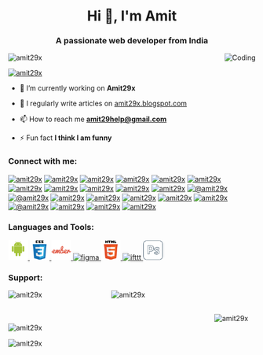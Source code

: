 <h1 align="center">Hi 👋, I'm Amit</h1>
<h3 align="center">A passionate web developer from India</h3>
<img align="right" alt="Coding" width+400" src"https://media4.giphy.com/media/v1.Y2lkPTc5MGI3NjExdWZ3ajFhNmFwcHkzeDdxNnQwY3A3bmIxdzE3Z2JoN3Bkbmg2c3dseiZlcD12MV9pbnRlcm5hbF9naWZfYnlfaWQmY3Q9Zw/RbDKaczqWovIugyJmW/giphy.webp">
<p align="left"> <img src="https://komarev.com/ghpvc/?username=amit29x&label=Profile%20views&color=0e75b6&style=flat" alt="amit29x" /> </p>

<p align="left"> <a href="https://twitter.com/amit29x" target="blank"><img src="https://img.shields.io/twitter/follow/amit29x?logo=twitter&style=for-the-badge" alt="amit29x" /></a> </p>

- 🔭 I’m currently working on **Amit29x**

- 📝 I regularly write articles on [amit29x.blogspot.com](www.amit29x.blogspot.com)

- 📫 How to reach me **amit29help@gmail.com**

- ⚡ Fun fact **I think I am funny**

<h3 align="left">Connect with me:</h3>
<p align="left">
<a href="https://codepen.io/amit29x" target="blank"><img align="center" src="https://raw.githubusercontent.com/rahuldkjain/github-profile-readme-generator/master/src/images/icons/Social/codepen.svg" alt="amit29x" height="30" width="40" /></a>
<a href="https://dev.to/amit29x" target="blank"><img align="center" src="https://raw.githubusercontent.com/rahuldkjain/github-profile-readme-generator/master/src/images/icons/Social/devto.svg" alt="amit29x" height="30" width="40" /></a>
<a href="https://twitter.com/amit29x" target="blank"><img align="center" src="https://raw.githubusercontent.com/rahuldkjain/github-profile-readme-generator/master/src/images/icons/Social/twitter.svg" alt="amit29x" height="30" width="40" /></a>
<a href="https://linkedin.com/in/amit29x" target="blank"><img align="center" src="https://raw.githubusercontent.com/rahuldkjain/github-profile-readme-generator/master/src/images/icons/Social/linked-in-alt.svg" alt="amit29x" height="30" width="40" /></a>
<a href="https://stackoverflow.com/users/amit29x" target="blank"><img align="center" src="https://raw.githubusercontent.com/rahuldkjain/github-profile-readme-generator/master/src/images/icons/Social/stack-overflow.svg" alt="amit29x" height="30" width="40" /></a>
<a href="https://codesandbox.com/amit29x" target="blank"><img align="center" src="https://raw.githubusercontent.com/rahuldkjain/github-profile-readme-generator/master/src/images/icons/Social/codesandbox.svg" alt="amit29x" height="30" width="40" /></a>
<a href="https://kaggle.com/amit29x" target="blank"><img align="center" src="https://raw.githubusercontent.com/rahuldkjain/github-profile-readme-generator/master/src/images/icons/Social/kaggle.svg" alt="amit29x" height="30" width="40" /></a>
<a href="https://fb.com/amit29x" target="blank"><img align="center" src="https://raw.githubusercontent.com/rahuldkjain/github-profile-readme-generator/master/src/images/icons/Social/facebook.svg" alt="amit29x" height="30" width="40" /></a>
<a href="https://instagram.com/amit29x" target="blank"><img align="center" src="https://raw.githubusercontent.com/rahuldkjain/github-profile-readme-generator/master/src/images/icons/Social/instagram.svg" alt="amit29x" height="30" width="40" /></a>
<a href="https://dribbble.com/amit29x" target="blank"><img align="center" src="https://raw.githubusercontent.com/rahuldkjain/github-profile-readme-generator/master/src/images/icons/Social/dribbble.svg" alt="amit29x" height="30" width="40" /></a>
<a href="https://www.behance.net/amit29x" target="blank"><img align="center" src="https://raw.githubusercontent.com/rahuldkjain/github-profile-readme-generator/master/src/images/icons/Social/behance.svg" alt="amit29x" height="30" width="40" /></a>
<a href="https://hashnode.com/@amit29x" target="blank"><img align="center" src="https://raw.githubusercontent.com/rahuldkjain/github-profile-readme-generator/master/src/images/icons/Social/hashnode.svg" alt="@amit29x" height="30" width="40" /></a>
<a href="https://medium.com/@amit29x" target="blank"><img align="center" src="https://raw.githubusercontent.com/rahuldkjain/github-profile-readme-generator/master/src/images/icons/Social/medium.svg" alt="@amit29x" height="30" width="40" /></a>
<a href="https://www.youtube.com/c/amit29x" target="blank"><img align="center" src="https://raw.githubusercontent.com/rahuldkjain/github-profile-readme-generator/master/src/images/icons/Social/youtube.svg" alt="amit29x" height="30" width="40" /></a>
<a href="https://www.codechef.com/users/amit29x" target="blank"><img align="center" src="https://cdn.jsdelivr.net/npm/simple-icons@3.1.0/icons/codechef.svg" alt="amit29x" height="30" width="40" /></a>
<a href="https://www.hackerrank.com/amit29x" target="blank"><img align="center" src="https://raw.githubusercontent.com/rahuldkjain/github-profile-readme-generator/master/src/images/icons/Social/hackerrank.svg" alt="amit29x" height="30" width="40" /></a>
<a href="https://codeforces.com/profile/amit29x" target="blank"><img align="center" src="https://raw.githubusercontent.com/rahuldkjain/github-profile-readme-generator/master/src/images/icons/Social/codeforces.svg" alt="amit29x" height="30" width="40" /></a>
<a href="https://www.leetcode.com/amit29x" target="blank"><img align="center" src="https://raw.githubusercontent.com/rahuldkjain/github-profile-readme-generator/master/src/images/icons/Social/leet-code.svg" alt="amit29x" height="30" width="40" /></a>
<a href="https://www.hackerearth.com/@amit29x" target="blank"><img align="center" src="https://raw.githubusercontent.com/rahuldkjain/github-profile-readme-generator/master/src/images/icons/Social/hackerearth.svg" alt="@amit29x" height="30" width="40" /></a>
<a href="https://auth.geeksforgeeks.org/user/amit29x" target="blank"><img align="center" src="https://raw.githubusercontent.com/rahuldkjain/github-profile-readme-generator/master/src/images/icons/Social/geeks-for-geeks.svg" alt="amit29x" height="30" width="40" /></a>
<a href="https://www.topcoder.com/members/amit29x" target="blank"><img align="center" src="https://raw.githubusercontent.com/rahuldkjain/github-profile-readme-generator/master/src/images/icons/Social/topcoder.svg" alt="amit29x" height="30" width="40" /></a>
<a href="/amit29x" target="blank"><img align="center" src="https://raw.githubusercontent.com/rahuldkjain/github-profile-readme-generator/master/src/images/icons/Social/rss.svg" alt="amit29x" height="30" width="40" /></a>
</p>

<h3 align="left">Languages and Tools:</h3>
<p align="left"> <a href="https://developer.android.com" target="_blank" rel="noreferrer"> <img src="https://raw.githubusercontent.com/devicons/devicon/master/icons/android/android-original-wordmark.svg" alt="android" width="40" height="40"/> </a> <a href="https://www.w3schools.com/css/" target="_blank" rel="noreferrer"> <img src="https://raw.githubusercontent.com/devicons/devicon/master/icons/css3/css3-original-wordmark.svg" alt="css3" width="40" height="40"/> </a> <a href="https://emberjs.com/" target="_blank" rel="noreferrer"> <img src="https://raw.githubusercontent.com/devicons/devicon/master/icons/ember/ember-original-wordmark.svg" alt="ember" width="40" height="40"/> </a> <a href="https://www.figma.com/" target="_blank" rel="noreferrer"> <img src="https://www.vectorlogo.zone/logos/figma/figma-icon.svg" alt="figma" width="40" height="40"/> </a> <a href="https://www.w3.org/html/" target="_blank" rel="noreferrer"> <img src="https://raw.githubusercontent.com/devicons/devicon/master/icons/html5/html5-original-wordmark.svg" alt="html5" width="40" height="40"/> </a> <a href="https://ifttt.com/" target="_blank" rel="noreferrer"> <img src="https://www.vectorlogo.zone/logos/ifttt/ifttt-ar21.svg" alt="ifttt" width="40" height="40"/> </a> <a href="https://www.photoshop.com/en" target="_blank" rel="noreferrer"> <img src="https://raw.githubusercontent.com/devicons/devicon/master/icons/photoshop/photoshop-line.svg" alt="photoshop" width="40" height="40"/> </a> </p>

<h3 align="left">Support:</h3>
<p><a href="https://www.buymeacoffee.com/amit29x"> <img align="left" src="https://cdn.buymeacoffee.com/buttons/v2/default-yellow.png" height="50" width="210" alt="amit29x" /></a><a href="https://ko-fi.com/amit29x"> <img align="left" src="https://cdn.ko-fi.com/cdn/kofi3.png?v=3" height="50" width="210" alt="amit29x" /></a></p><br><br>

<p><img align="left" src="https://github-readme-stats.vercel.app/api/top-langs?username=amit29x&show_icons=true&locale=en&layout=compact" alt="amit29x" /></p>

<p>&nbsp;<img align="center" src="https://github-readme-stats.vercel.app/api?username=amit29x&show_icons=true&locale=en" alt="amit29x" /></p>

<p><img align="center" src="https://github-readme-streak-stats.herokuapp.com/?user=amit29x&" alt="amit29x" /></p>
